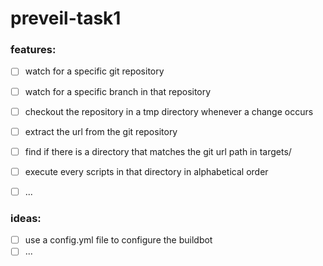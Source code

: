 # preveil-task1

### features: 

- [ ] watch for a specific git repository
- [ ] watch for a specific branch in that repository
- [ ] checkout the repository in a tmp directory whenever a change occurs
- [ ] extract the url from the git repository
- [ ] find if there is a directory that matches the git url path in targets/
- [ ] execute every scripts in that directory in alphabetical order
- [ ] ...


### ideas:

- [ ] use a config.yml file to configure the buildbot
- [ ] ...
